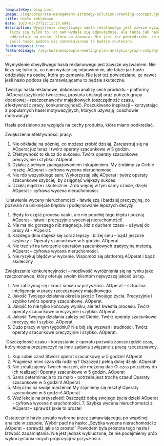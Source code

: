 ```yaml
---
templateKey: blog-post
image: /img/corporate-management-strategy-solution-branding-concept.jpg
title: Hasło reklamowe
date: 2023-03-27T22:11:27.694Z
description: Wymyślenie chwytliwego hasła rekalmowego jest zawsze wyzwaniem. Nie
  liczy się tylko to, co nam wydaje się odpowiednie, ale także jak hasło
  oddziałuje na osobę, która go zamawia. Nie jest też powiedziane, że nawet
  jeśli hasło podoba się zamawiającemu to będzie skuteczne.
featuredpost: true
featuredimage: /img/businesspeople-meeting-plan-analysis-graph-company-finance-strat.jpg
---
```

Wymyślenie chwytliwego hasła reklamowego jest zawsze wyzwaniem. Nie liczy się tylko to, co nam wydaje się odpowiednie, ale także jak hasło oddziałuje na osobę, która go zamawia. Nie jest też powiedziane, że nawet jeśli hasło podoba się zamawiającemu to będzie skuteczne.

Tworząc hasła reklamowe, dokonano analizy cech produktu - platformy  AOperat (szybkość tworzenia, prostota obsługi) oraz potrzeb grupy docelowej - rzeczoznawców majątkowych (oszczędność czasu, efektywność pracy, konkurencyjność). Poszukiwano inspiracji – korzystając z popularnych haseł motywacyjnych, których używają  coachowie motywacyjni.

Hasła podzielono ze względu na cechy produktu, które miano podkreślać.

Zwiększenie efektywności pracy:

1. Nie odkładaj na później, co możesz zrobić dzisiaj. Zarejestruj się na AOperat już teraz i twórz operaty szacunkowe w 5 godzin.
2. Efektywność to klucz do sukcesu. Twórz operaty szacunkowe precyzyjnie i szybko. AOperat.
3. Działaj z pełnym zaangażowaniem i skupieniem. My zrobimy za Ciebie resztę. AOperat – cyfrowa wycena nieruchomości.
4. Nie rób wszystkiego sam. Wykorzystaj siłę AOperat i twórz operaty szacunkowe szybciej, by osiągnąć większy sukces.
5. Działaj mądrze i skutecznie. Zrób więcej w tym samy czasie, dzięki AOperat – cyfrowa wycena nieruchomości.

 Ułatwienie wyceny nieruchomości - łatwiejszą i bardziej precyzyjną, co pozwala na uniknięcie błędów i podejmowanie lepszych decyzji.

1. Błędy to część procesu nauki, ale nie popełnij tego błędu i poznaj AOperat – łatwo i precyzyjnie wyceniaj nieruchomości!
2. Nie ma nic gorszego niż stagnacja. Idź z duchem czasu - używaj do pracy AI - AOperat.
3. Każdego dnia stajesz się coraz lepszy i bliżej celu – bądź jeszcze szybszy – Operaty szacunkowe w 5 godzin. AOperat
4. Nie trać sił na tworzenie operatów szacunkowych tradycyjną metodą. AOperat – cyfrowa wycena nieruchomości.
5. Nie ryzykuj błędów w wycenie. Wspomóż się platformą AOperat i bądź skuteczny

Zwiększenie konkurencyjności – możliwość wyróżnienia się na rynku jako rzeczoznawca, który oferuje swoim klientom najwyższą jakość usług.

1. Nie zatrzymuj się i krocz śmiało w przyszłość. AOperat – sztuczna inteligencja w pracy rzeczoznawcy majątkowego.
2. Jakość Twojego działania określa jakość Twojego życia. Precyzyjnie i szybko twórz operaty szacunkowe. AOperat.
3. Jakość to nie tylko końcowy wyniku, ale też kwestia procesu. Twórz operaty szacunkowe precyzyjnie i szybko. AOperat.
4. Jakość Twojego działania zależy od Ciebie. Twórz operaty szacunkowe precyzyjnie i szybko. AOperat
5. Dużo pracy w tym tygodniu? Nie bój się wyzwań i trudności. Twórz operaty szacunkowe precyzyjnie i szybko. AOperat.

 Oszczędność czasu - korzystanie z operatu pozwala zaoszczędzić czas, który można przeznaczyć na inne zadania związane z pracą rzeczoznawcy.

1. Kup sobie czas! Stwórz operat szacunkowy w 5 godzin! AOperat
2. Pragniesz mieć czas dla rodziny? Oszczędź pełną dobę dzięki AOperat!
3. Nie zrealizujemy Twoich marzeń, ale możemy dać Ci czas potrzebny do ich realizacji! Operaty szacunkowe w 5 godzin. AOperat
4. Sama determinacja to za mało - potrzebujesz trochę czasu! Operaty szacunkowe w 5 godzin! AOperat
5. Miej czas na swoje marzenia! My zajmiemy się resztą! Operaty szacunkowe w 5 godzin! AOperat
6. Weź lekcje na przyszłość! Oszczędź dobę swojego życia dzięki AOperat - cyfrowa wycena nieruchomości.
   7. Szybka wycena nieruchomości z AOperat – sprawdź jakie to proste!

Ostatecznie hasło zostało wybrane przez zamawiającego, po wspólnej analizie w zespole. Wybór padł na hasło:
„Szybka wycena nieruchomości z AOperat – sprawdź jakie to proste!”
Powodem była prostota tego hasła i łatwość zapamiętania. Nie jest jednak wykluczone, że nie podejmiemy prób wykorzystania innych propozycji w przyszłości.